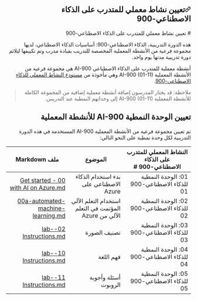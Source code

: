  <div id="readme" class="Box-body readme blob js-code-block-container p-5 p-xl-6 gist-border-0" dir="rtl">
    <article class="markdown-body entry-content container-lg" itemprop="text"><h1><a id="user-content-تعيين-نشاط-معملي-للمتدرب-على-الذكاء-الاصطناعي-900" class="anchor" aria-hidden="true" href="#تعيين-نشاط-معملي-للمتدرب-على-الذكاء-الاصطناعي-900"><svg class="octicon octicon-link" viewBox="0 0 16 16" version="1.1" width="16" height="16" aria-hidden="true"><path fill-rule="evenodd" d="M7.775 3.275a.75.75 0 001.06 1.06l1.25-1.25a2 2 0 112.83 2.83l-2.5 2.5a2 2 0 01-2.83 0 .75.75 0 00-1.06 1.06 3.5 3.5 0 004.95 0l2.5-2.5a3.5 3.5 0 00-4.95-4.95l-1.25 1.25zm-4.69 9.64a2 2 0 010-2.83l2.5-2.5a2 2 0 012.83 0 .75.75 0 001.06-1.06 3.5 3.5 0 00-4.95 0l-2.5 2.5a3.5 3.5 0 004.95 4.95l1.25-1.25a.75.75 0 00-1.06-1.06l-1.25 1.25a2 2 0 01-2.83 0z"></path></svg></a>تعيين نشاط معملي للمتدرب على الذكاء الاصطناعي-900</h1>
﻿# تعيين نشاط معملي للمتدرب على الذكاء الاصطناعي-900

هذه الدورة التدريبية، الذكاء الاصطناعي-900: أساسيات الذكاء الاصطناعي، لديها مجموعة فرعية من الأنشطة المعملية المخصصة للتدريب بقيادة مدرب وتم تكييفها لتلائم دورة تدريبية مدتها يوم واحد.

أنشطة معملية للمتدرب على الذكاء الاصطناعي AI-900 هي مجموعة فرعية من الأنشطة المعملية AI-900 (01-11) وهي مأخوذة من [مستودع النشاط المعملي للذكاء الاصطناعي-900](https://github.com/MicrosoftLearning/AI-900AR-Microsoft-Azure-AI-Fundamentals).

> ملاحظة: قد يختار المدرسون إضافة أنشطة معملية إضافية من المجموعة الكاملة للأنشطة المعملية AI-900 (01-11) إلى وحداتهم النمطية عند التدريس.

## تعيين الوحدة النمطية AI-900 للأنشطة المعملية

تم تعيين مجموعة فرعية من الأنشطة المعملية AI-900 المستخدمة في هذه الدورة التدريبية لكل وحدة نمطية على النحو التالي: 

| النشاط المعملي للمتدرب على الذكاء الاصطناعي-900 # | الموضوع | ملف Markdown |
| --- | --- | --- |
| 01: الوحدة النمطية للذكاء الاصطناعي-900 01 | بدء استخدام الذكاء الاصطناعي على Azure | [00 - Get started with AI on Azure.md](https://github.com/MicrosoftLearning/AI-900AR-Microsoft-Azure-AI-Fundamentals/blob/master/Instructions/00%20-%20Get%20started%20with%20AI%20on%20Azure.md) |
| 02: الوحدة النمطية للذكاء الاصطناعي-900 02 | استخدام التعلم الآلي المؤتمت في التعلم الآلي من Azure | [00a-automated-machine-learning.md](https://github.com/MicrosoftLearning/AI-900AR-Microsoft-Azure-AI-Fundamentals/blob/master/Instructions/00a-automated-machine-learning.md) |
| 03: الوحدة النمطية للذكاء الاصطناعي-900 03 | تصنيف الصورة  | [02-lab-Instructions.md](https://github.com/MicrosoftLearning/AI-900AR-Microsoft-Azure-AI-Fundamentals/blob/master/Instructions/02-lab-Instructions.md) |
| 04: الوحدة النمطية للذكاء الاصطناعي-900 04 | فهم اللغة | [10-lab-Instructions.md](https://github.com/MicrosoftLearning/AI-900AR-Microsoft-Azure-AI-Fundamentals/blob/master/Instructions/10-lab-Instructions.md) |
| 05: الوحدة النمطية للذكاء الاصطناعي-900 05 | أسئلة وأجوبة الروبوت | [11-lab-Instructions.md](https://github.com/MicrosoftLearning/AI-900AR-Microsoft-Azure-AI-Fundamentals/blob/master/Instructions/11-lab-Instructions.md) |


